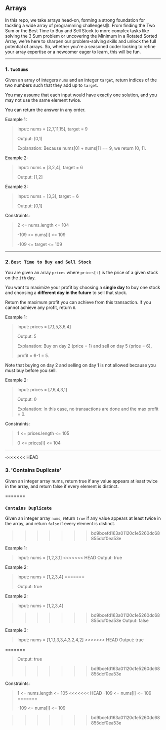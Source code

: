 ## Arrays
In this repo, we take arrays head-on, forming a strong foundation for tackling a wide array of programming challenges😄. From finding the Two Sum or the Best Time to Buy and Sell Stock to more complex tasks like solving the 3 Sum problem or uncovering the Minimum in a Rotated Sorted Array, we're here to sharpen our problem-solving skills and unlock the full potential of arrays. So, whether you're a seasoned coder looking to refine your array expertise or a newcomer eager to learn, this will be fun.

---
### 1. `twoSums`
Given an array of integers `nums` and an integer `target`, return indices of the two numbers such that they add up to `target`.

You may assume that each input would have exactly one solution, and you may not use the same element twice.

You can return the answer in any order.

 
Example 1:

> Input: nums = [2,7,11,15], target = 9
>
> Output: [0,1]
>
> Explanation: Because nums[0] + nums[1] == 9, we return [0, 1].

Example 2:

> Input: nums = [3,2,4], target = 6
>
> Output: [1,2]

Example 3:

> Input: nums = [3,3], target = 6
>
> Output: [0,1]
 

Constraints:

> 2 <= nums.length <= 104
>
> -109 <= nums[i] <= 109
>
> -109 <= target <= 109

---

### 2. `Best Time to Buy and Sell Stock`

You are given an array `prices` where `prices[i]` is the price of a given stock on the `ith` day.

You want to maximize your profit by choosing a **single day** to buy one stock and choosing a **different day in the future** to sell that stock.

Return the maximum profit you can achieve from this transaction. If you cannot achieve any profit, return `0`.

 
Example 1:

> Input: prices = [7,1,5,3,6,4]
>
>Output: 5
>
>Explanation: Buy on day 2 (price = 1) and sell on day 5 (price = 6), 
>
>profit = 6-1 = 5.

Note that buying on day 2 and selling on day 1 is not allowed because you must buy before you sell.

Example 2:

> Input: prices = [7,6,4,3,1]
>
> Output: 0
>
> Explanation: In this case, no transactions are done and the max profit = 0.
 

Constraints:

> 1 <= prices.length <= 105
>
> 0 <= prices[i] <= 104

---
<<<<<<< HEAD

### 3. 'Contains Duplicate'

Given an integer array nums, return true if any value appears at least twice in the array, and return false if every element is distinct.

 
=======
### `Contains Duplicate`

Given an integer array `nums`, return `true` if any value appears at least twice in the array, and return `false` if every element is distinct.

>>>>>>> bd9bcefd163a01120c1e5260dc68855dcf0ea53e

Example 1:

> Input: nums = [1,2,3,1]
<<<<<<< HEAD
> Output: true

Example 2:
> Input: nums = [1,2,3,4]
=======
>
> Output: true

Example 2:

> Input: nums = [1,2,3,4]
>
>>>>>>> bd9bcefd163a01120c1e5260dc68855dcf0ea53e
> Output: false

Example 3:

> Input: nums = [1,1,1,3,3,4,3,2,4,2]
<<<<<<< HEAD
> Output: true
 
=======
>
> Output: true
>>>>>>> bd9bcefd163a01120c1e5260dc68855dcf0ea53e

Constraints:

> 1 <= nums.length <= 105
<<<<<<< HEAD
> -109 <= nums[i] <= 109
=======
>
> -109 <= nums[i] <= 109

>>>>>>> bd9bcefd163a01120c1e5260dc68855dcf0ea53e
